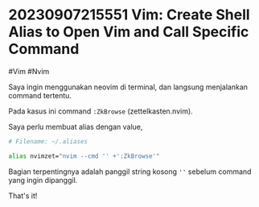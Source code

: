 # 20230907215551 Vim: Create Shell Alias to Open Vim and Call Specific Command

#Vim #Nvim

Saya ingin menggunakan neovim di terminal, dan langsung menjalankan command tertentu.

Pada kasus ini command `:ZkBrowse` (zettelkasten.nvim).

Saya perlu membuat alias dengan value,

```bash
# Filename: ~/.aliases

alias nvimzet="nvim --cmd '' +':ZkBrowse'"
```

Bagian terpentingnya adalah panggil string kosong `''` sebelum command yang ingin dipanggil.

That's it!

